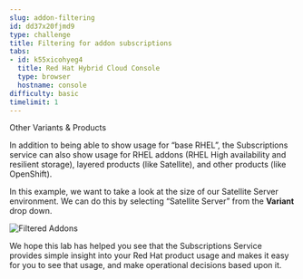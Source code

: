 ```yaml
---
slug: addon-filtering
id: dd37x20fjmd9
type: challenge
title: Filtering for addon subscriptions
tabs:
- id: k55xicohyeg4
  title: Red Hat Hybrid Cloud Console
  type: browser
  hostname: console
difficulty: basic
timelimit: 1
---
```

Other Variants & Products

In addition to being able to show usage for “base RHEL”, the Subscriptions service can also show usage for RHEL addons (RHEL High availability and resilient storage), layered products (like Satellite), and other products (like OpenShift).


In this example, we want to take a look at the size of our Satellite Server environment. We can do this by selecting “Satellite Server” from the **Variant** drop down.

![Filtered Addons](../assets/swatch-addons.png)


We hope this lab has helped you see that the Subscriptions Service provides simple insight into your Red Hat product usage and makes it easy for you to see that usage, and make operational decisions based upon it.

